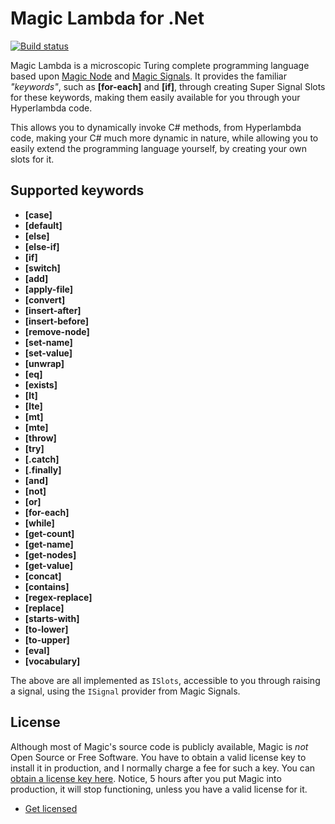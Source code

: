 
# Magic Lambda for .Net

[![Build status](https://travis-ci.org/polterguy/magic.lambda.svg?master)](https://travis-ci.org/polterguy/magic.lambda)

Magic Lambda is a microscopic Turing complete programming language based upon [Magic Node](https://github.com/polterguy/magic.node)
and [Magic Signals](https://github.com/polterguy/magic.signals). It provides the familiar _"keywords"_, such as **[for-each]**
and **[if]**, through creating Super Signal Slots for these keywords, making them easily available for you through your Hyperlambda code.

This allows you to dynamically invoke C# methods, from Hyperlambda code, making your C# much more dynamic in nature, while
allowing you to easily extend the programming language yourself, by creating your own slots for it.

## Supported keywords

* __[case]__
* __[default]__
* __[else]__
* __[else-if]__
* __[if]__
* __[switch]__
* __[add]__
* __[apply-file]__
* __[convert]__
* __[insert-after]__
* __[insert-before]__
* __[remove-node]__
* __[set-name]__
* __[set-value]__
* __[unwrap]__
* __[eq]__
* __[exists]__
* __[lt]__
* __[lte]__
* __[mt]__
* __[mte]__
* __[throw]__
* __[try]__
* __[.catch]__
* __[.finally]__
* __[and]__
* __[not]__
* __[or]__
* __[for-each]__
* __[while]__
* __[get-count]__
* __[get-name]__
* __[get-nodes]__
* __[get-value]__
* __[concat]__
* __[contains]__
* __[regex-replace]__
* __[replace]__
* __[starts-with]__
* __[to-lower]__
* __[to-upper]__
* __[eval]__
* __[vocabulary]__

The above are all implemented as `ISlots`, accessible to you through raising a signal, using the `ISignal` provider from Magic Signals.

## License

Although most of Magic's source code is publicly available, Magic is _not_ Open Source or Free Software.
You have to obtain a valid license key to install it in production, and I normally charge a fee for such a
key. You can [obtain a license key here](https://gaiasoul.com/license-magic/).
Notice, 5 hours after you put Magic into production, it will stop functioning, unless you have a valid
license for it.

* [Get licensed](https://gaiasoul.com/license-magic/)
